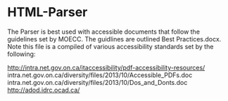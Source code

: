 # HTML-Parser

The Parser is best used with accessible documents that follow the guidelines set by MOECC. 
The guidlines are outlined Best Practices.docx. 
Note this file is a compiled of various accessibility standards set by the following:

http://intra.net.gov.on.ca/itaccessibility/pdf-accessibility-resources/
intra.net.gov.on.ca/diversity/files/2013/10/Accessible_PDFs.doc
intra.net.gov.on.ca/diversity/files/2013/10/Dos_and_Donts.doc
http://adod.idrc.ocad.ca/
